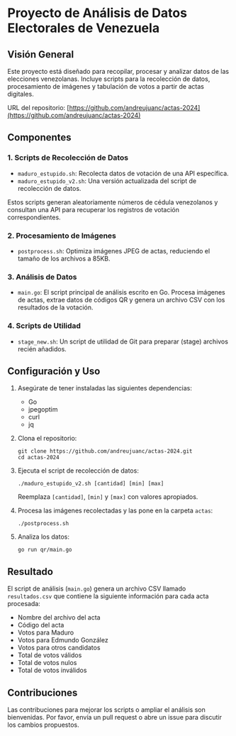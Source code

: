 # Proyecto de Análisis de Datos Electorales de Venezuela

## Visión General

Este proyecto está diseñado para recopilar, procesar y analizar datos de las elecciones venezolanas. Incluye scripts para la recolección de datos, procesamiento de imágenes y tabulación de votos a partir de actas digitales.

URL del repositorio: [https://github.com/andreujuanc/actas-2024](https://github.com/andreujuanc/actas-2024)

## Componentes

### 1. Scripts de Recolección de Datos

- `maduro_estupido.sh`: Recolecta datos de votación de una API específica.
- `maduro_estupido_v2.sh`: Una versión actualizada del script de recolección de datos.

Estos scripts generan aleatoriamente números de cédula venezolanos y consultan una API para recuperar los registros de votación correspondientes.

### 2. Procesamiento de Imágenes

- `postprocess.sh`: Optimiza imágenes JPEG de actas, reduciendo el tamaño de los archivos a 85KB.

### 3. Análisis de Datos

- `main.go`: El script principal de análisis escrito en Go. Procesa imágenes de actas, extrae datos de códigos QR y genera un archivo CSV con los resultados de la votación.

### 4. Scripts de Utilidad

- `stage_new.sh`: Un script de utilidad de Git para preparar (stage) archivos recién añadidos.

## Configuración y Uso

1. Asegúrate de tener instaladas las siguientes dependencias:
   - Go
   - jpegoptim
   - curl
   - jq

2. Clona el repositorio:
   ```
   git clone https://github.com/andreujuanc/actas-2024.git
   cd actas-2024
   ```

3. Ejecuta el script de recolección de datos:
   ```
   ./maduro_estupido_v2.sh [cantidad] [min] [max]
   ```
   Reemplaza `[cantidad]`, `[min]` y `[max]` con valores apropiados.

4. Procesa las imágenes recolectadas y las pone en la carpeta `actas`:
   ```
   ./postprocess.sh
   ```

5. Analiza los datos:
   ```
   go run qr/main.go
   ```

## Resultado

El script de análisis (`main.go`) genera un archivo CSV llamado `resultados.csv` que contiene la siguiente información para cada acta procesada:

- Nombre del archivo del acta
- Código del acta
- Votos para Maduro
- Votos para Edmundo González
- Votos para otros candidatos
- Total de votos válidos
- Total de votos nulos
- Total de votos inválidos


## Contribuciones

Las contribuciones para mejorar los scripts o ampliar el análisis son bienvenidas. Por favor, envía un pull request o abre un issue para discutir los cambios propuestos.


